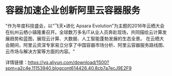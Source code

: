 # 容器加速企业创新阿里云容器服务

"作为年度科技盛会，以“飞天•进化 Apsara Evolution”为主题的2016年云栖大会在杭州云栖小镇隆重召开。全球数万多名IT从业人员奔赴现场，共同描绘云计算发展趋势和蓝图，展现云计算、大数据、人工智能蓬勃发展的生态全景。
在云栖大会期间，阿里云资深专家易立分享了中国容器市场分析、阿里云容器服务路线图、云市场与解决方案等方面的内容。"

详情链接：https://yq.aliyun.com/download/1500?spm=a2c4e.11153940.blogcont614426.40.8cb7a7ecJ9E2F9
